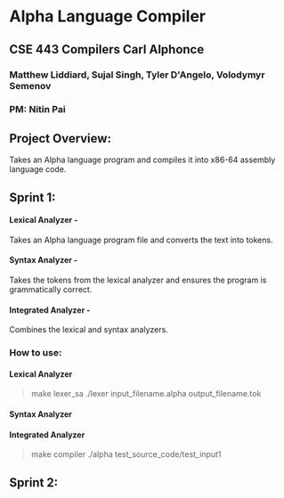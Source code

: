 # Alpha Language Compiler
## CSE 443 Compilers Carl Alphonce
### Matthew Liddiard, Sujal Singh, Tyler D'Angelo, Volodymyr Semenov
### PM: Nitin Pai

## Project Overview:
Takes an Alpha language program and compiles it into x86-64 assembly language code.

## Sprint 1:
#### Lexical Analyzer - 
Takes an Alpha language program file and converts the text into tokens.
#### Syntax Analyzer - 
Takes the tokens from the lexical analyzer and ensures the program is grammatically correct.
#### Integrated Analyzer - 
Combines the lexical and syntax analyzers.
### How to use:
#### Lexical Analyzer
> make lexer_sa
> ./lexer input_filename.alpha output_filename.tok
#### Syntax Analyzer
>
#### Integrated Analyzer
> make compiler
> ./alpha test_source_code/test_input1

## Sprint 2: 
